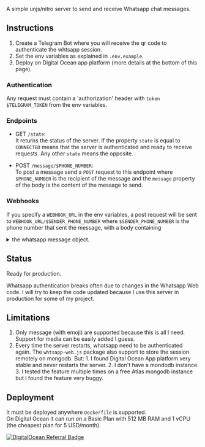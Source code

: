 A simple unjs/nitro server to send and receive Whatsapp chat messages.

## Instructions

1. Create a Telegram Bot where you will receive the qr code to authenticate the whtsapp session.
2. Set the env variables as explained in `.env.example`.
3. Deploy on Digital Ocean app platform (more details at the bottom of this page).

### Authentication

Any request must contain a 'authorization' header with `token $TELEGRAM_TOKEN` from the env variables.

### Endpoints

- GET `/state`:  
It returns the status of the server. If the property `state` is equal to `CONNECTED` means that the server is authenticated and ready to receive requests. Any other `state` means the opposite.

- POST `/message/$PHONE_NUMBER`:  
To post a message send a `POST` request to this endpoint where `$PHONE_NUMBER` is the recipient of the message and the `message` property of the body is the content of the message to send.

### Webhooks

If you specify a `WEBHOOK_URL` in the env variables, a post request will be sent to `WEBHOOK_URL/$SENDER_PHONE_NUMBER` where `$SENDER_PHONE_NUMBER` is the phone number that sent the message, with a body containing 
<details>
<summary>the whatsapp message object.</summary>

```json
{
  "_data": {
    "id": {
      "fromMe": false,
      "remote": "39123456789@c.us",
      "id": "3AA4AE577FTBKB8808J9",
      "_serialized": "false_39123456789@c.us_3AA4AE577FTBKB8808J9"
    },
    "viewed": false,
    "body": "Test message",
    "type": "chat",
    "t": 1694572521,
    "notifyName": "Alice",
    "from": "39123456789@c.us",
    "to": "1123456789@c.us",
    "self": "in",
    "ack": 1,
    "invis": false,
    "isNewMsg": true,
    "star": false,
    "kicNotified": false,
    "recvFresh": true,
    "isFromTemplate": false,
    "pollInvalidated": false,
    "isSentCagPollCreation": false,
    "latestEditMsgKey": null,
    "latestEditSenderTimestampMs": null,
    "mentionedJidList": [],
    "groupMentions": [],
    "isVcardOverMmsDocument": false,
    "isForwarded": false,
    "labels": [],
    "hasReaction": false,
    "productHeaderImageRejected": false,
    "lastPlaybackProgress": 0,
    "isDynamicReplyButtonsMsg": false,
    "isMdHistoryMsg": false,
    "stickerSentTs": 0,
    "isAvatar": false,
    "lastUpdateFromServerTs": 0,
    "bizBotType": null,
    "requiresDirectConnection": null,
    "invokedBotWid": null,
    "links": []
  },
  "id": {
    "fromMe": false,
    "remote": "39123456789@c.us",
    "id": "3AA4AE577FTBKB8808J9",
    "_serialized": "false_39123456789@c.us_3AA4AE577FTBKB8808J9"
  },
  "ack": 1,
  "hasMedia": false,
  "body": "Test",
  "type": "chat",
  "timestamp": 1694572521,
  "from": "39123456789@c.us",
  "to": "1123456789@c.us",
  "deviceType": "ios",
  "isForwarded": false,
  "forwardingScore": 0,
  "isStatus": false,
  "isStarred": false,
  "fromMe": false,
  "hasQuotedMsg": false,
  "hasReaction": false,
  "vCards": [],
  "mentionedIds": [],
  "isGif": false,
  "links": []
}
```
</details>

## Status

Ready for production.

Whatsapp authentication breaks often due to changes in the Whatsapp Web code. I will try to keep the code updated because I use this server in production for some of my project.

## Limitations

1. Only message (with emoji) are supported because this is all I need. Support for media can be easily added I guess.
2. Every time the server restarts, whatsapp need to be authenticated again. The `whtsapp-web.js` package also support to store the session remotely on mongodb. But: 1. I found Digital Ocean App platform very stable and never restarts the server. 2. I don't have a mondodb instance. 3. I tested the feature multiple times on a free Atlas mongodb instance but I found the feature very buggy. 

## Deployment

It must be deployed anywhere `Dockerfile` is supported.  
On Digital Ocean it can run on a Basic Plan with 512 MB RAM and 1 vCPU (the cheapest plan for 5 USD/month).

[![DigitalOcean Referral Badge](https://web-platforms.sfo2.digitaloceanspaces.com/WWW/Badge%202.svg)](https://www.digitalocean.com/?refcode=1930033771d7&utm_campaign=Referral_Invite&utm_medium=Referral_Program&utm_source=badge)
 